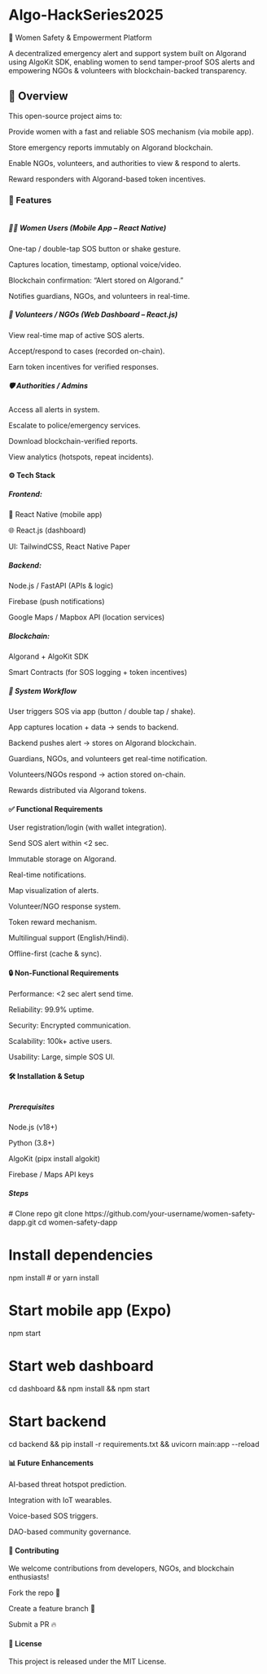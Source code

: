 # Algo-HackSeries2025

🚨 Women Safety & Empowerment Platform

A decentralized emergency alert and support system built on Algorand using AlgoKit SDK, enabling women to send tamper-proof SOS alerts and empowering NGOs & volunteers with blockchain-backed transparency.

<h2>📖 Overview</h2>

This open-source project aims to:

Provide women with a fast and reliable SOS mechanism (via mobile app).

Store emergency reports immutably on Algorand blockchain.

Enable NGOs, volunteers, and authorities to view & respond to alerts.

Reward responders with Algorand-based token incentives.

<h3>🔹 Features</h3>
<h5><br>👩‍🦰 Women Users (Mobile App – React Native)</h5>

One-tap / double-tap SOS button or shake gesture.

Captures location, timestamp, optional voice/video.

Blockchain confirmation: “Alert stored on Algorand.”

Notifies guardians, NGOs, and volunteers in real-time.

<h5>👐 Volunteers / NGOs (Web Dashboard – React.js)</h5>

View real-time map of active SOS alerts.

Accept/respond to cases (recorded on-chain).

Earn token incentives for verified responses.

<h5>🛡️ Authorities / Admins</h5>

Access all alerts in system.

Escalate to police/emergency services.

Download blockchain-verified reports.

View analytics (hotspots, repeat incidents).

<h4>⚙️ Tech Stack</h4>

<h5>Frontend:</h5>

📱 React Native (mobile app)

🌐 React.js (dashboard)

UI: TailwindCSS, React Native Paper

<h5>Backend:</h5>

Node.js / FastAPI (APIs & logic)

Firebase (push notifications)

Google Maps / Mapbox API (location services)

<h5>Blockchain:</h5>

Algorand + AlgoKit SDK

Smart Contracts (for SOS logging + token incentives)

<h5>🚀 System Workflow</h5>

User triggers SOS via app (button / double tap / shake).

App captures location + data → sends to backend.

Backend pushes alert → stores on Algorand blockchain.

Guardians, NGOs, and volunteers get real-time notification.

Volunteers/NGOs respond → action stored on-chain.

Rewards distributed via Algorand tokens.

<h4>✅ Functional Requirements</h4>

User registration/login (with wallet integration).

Send SOS alert within <2 sec.

Immutable storage on Algorand.

Real-time notifications.

Map visualization of alerts.

Volunteer/NGO response system.

Token reward mechanism.

Multilingual support (English/Hindi).

Offline-first (cache & sync).

<h4>🔒 Non-Functional Requirements</h4>

Performance: <2 sec alert send time.

Reliability: 99.9% uptime.

Security: Encrypted communication.

Scalability: 100k+ active users.

Usability: Large, simple SOS UI.

<h4>🛠️ Installation & Setup</h4>
<h5><br>Prerequisites</h5>

Node.js (v18+)

Python (3.8+)

AlgoKit (pipx install algokit)

Firebase / Maps API keys

<h5>Steps</h5>
# Clone repo
git clone https://github.com/your-username/women-safety-dapp.git
cd women-safety-dapp

# Install dependencies
npm install   # or yarn install

# Start mobile app (Expo)
npm start

# Start web dashboard
cd dashboard && npm install && npm start

# Start backend
cd backend && pip install -r requirements.txt && uvicorn main:app --reload

<h4>📊 Future Enhancements</h4>

AI-based threat hotspot prediction.

Integration with IoT wearables.

Voice-based SOS triggers.

DAO-based community governance.

<h4>🤝 Contributing</h4>

We welcome contributions from developers, NGOs, and blockchain enthusiasts!

Fork the repo 🍴

Create a feature branch 🌱

Submit a PR 🔥

<h4>📜 License</h4>

This project is released under the MIT License.
